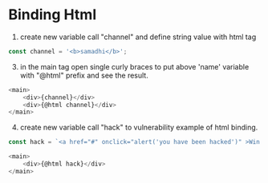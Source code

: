 # Binding Html

1. create new variable call "channel" and define string value with html tag

```js 
const channel = '<b>samadhi</b>';
```
3. in the main tag open single curly braces to put above 'name' variable with "@html" prefix and see the result. 
```js 
<main>
    <div>{channel}</div>
	<div>{@html channel}</div>
</main>
```

4. create new variable call "hack" to vulnerability example of html binding.    
```js 
const hack = `<a href="#" onclick="alert('you have been hacked')" >Win a prize!</a>`;
```
```js 
<main>
	<div>{@html hack}</div>
</main>
```




